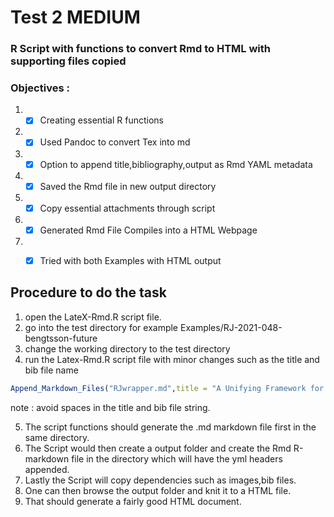 
# Test 2 MEDIUM

### R Script with functions to convert Rmd to HTML with supporting files copied

### Objectives :
1. -[x] Creating essential R functions
2. -[x] Used Pandoc to convert Tex into md
3. -[x] Option to append title,bibliography,output as Rmd YAML metadata
4. -[x] Saved the Rmd file in new output directory
5. -[x] Copy essential attachments through script
6. -[x] Generated Rmd File Compiles into a HTML Webpage
7. -[x] Tried with both Examples with HTML output 




## Procedure to do the task 
1. open the LateX-Rmd.R script file.
2. go into the test directory for example Examples/RJ-2021-048-bengtsson-future 
3. change the working directory to the test directory
4. run the Latex-Rmd.R script file with minor changes such as the title and bib file name 

 ```R
 Append_Markdown_Files("RJwrapper.md",title = "A Unifying Framework for Parallel and Distributed Processing in R using Futures",bib_file = "bengtsson-future.bib")
 ```


note : avoid spaces in the title and bib file string.

5. The script functions should generate the .md markdown file first in the same directory.
6. The Script would then create a output folder and create the Rmd R-markdown file in the directory which will have the yml headers appended.
7. Lastly the Script will copy dependencies such as images,bib files.
8. One can then browse the output folder and knit it to a HTML file.
9. That should generate a fairly good HTML document.